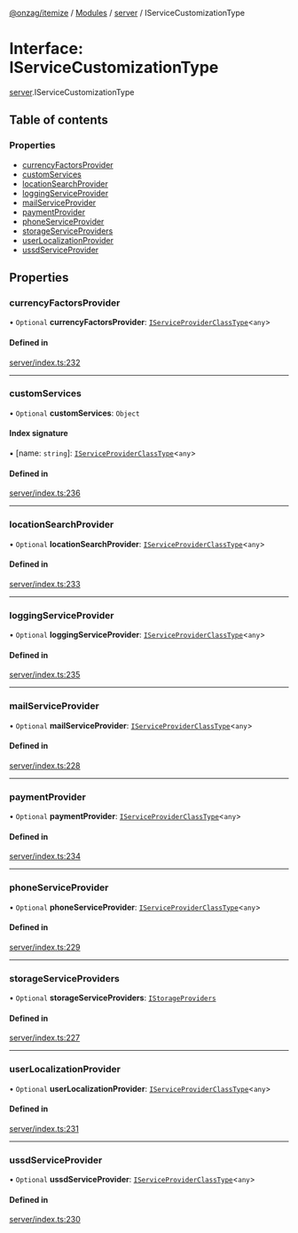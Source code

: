 [@onzag/itemize](../README.md) / [Modules](../modules.md) / [server](../modules/server.md) / IServiceCustomizationType

# Interface: IServiceCustomizationType

[server](../modules/server.md).IServiceCustomizationType

## Table of contents

### Properties

- [currencyFactorsProvider](server.IServiceCustomizationType.md#currencyfactorsprovider)
- [customServices](server.IServiceCustomizationType.md#customservices)
- [locationSearchProvider](server.IServiceCustomizationType.md#locationsearchprovider)
- [loggingServiceProvider](server.IServiceCustomizationType.md#loggingserviceprovider)
- [mailServiceProvider](server.IServiceCustomizationType.md#mailserviceprovider)
- [paymentProvider](server.IServiceCustomizationType.md#paymentprovider)
- [phoneServiceProvider](server.IServiceCustomizationType.md#phoneserviceprovider)
- [storageServiceProviders](server.IServiceCustomizationType.md#storageserviceproviders)
- [userLocalizationProvider](server.IServiceCustomizationType.md#userlocalizationprovider)
- [ussdServiceProvider](server.IServiceCustomizationType.md#ussdserviceprovider)

## Properties

### currencyFactorsProvider

• `Optional` **currencyFactorsProvider**: [`IServiceProviderClassType`](server_services.IServiceProviderClassType.md)\<`any`\>

#### Defined in

[server/index.ts:232](https://github.com/onzag/itemize/blob/73e0c39e/server/index.ts#L232)

___

### customServices

• `Optional` **customServices**: `Object`

#### Index signature

▪ [name: `string`]: [`IServiceProviderClassType`](server_services.IServiceProviderClassType.md)\<`any`\>

#### Defined in

[server/index.ts:236](https://github.com/onzag/itemize/blob/73e0c39e/server/index.ts#L236)

___

### locationSearchProvider

• `Optional` **locationSearchProvider**: [`IServiceProviderClassType`](server_services.IServiceProviderClassType.md)\<`any`\>

#### Defined in

[server/index.ts:233](https://github.com/onzag/itemize/blob/73e0c39e/server/index.ts#L233)

___

### loggingServiceProvider

• `Optional` **loggingServiceProvider**: [`IServiceProviderClassType`](server_services.IServiceProviderClassType.md)\<`any`\>

#### Defined in

[server/index.ts:235](https://github.com/onzag/itemize/blob/73e0c39e/server/index.ts#L235)

___

### mailServiceProvider

• `Optional` **mailServiceProvider**: [`IServiceProviderClassType`](server_services.IServiceProviderClassType.md)\<`any`\>

#### Defined in

[server/index.ts:228](https://github.com/onzag/itemize/blob/73e0c39e/server/index.ts#L228)

___

### paymentProvider

• `Optional` **paymentProvider**: [`IServiceProviderClassType`](server_services.IServiceProviderClassType.md)\<`any`\>

#### Defined in

[server/index.ts:234](https://github.com/onzag/itemize/blob/73e0c39e/server/index.ts#L234)

___

### phoneServiceProvider

• `Optional` **phoneServiceProvider**: [`IServiceProviderClassType`](server_services.IServiceProviderClassType.md)\<`any`\>

#### Defined in

[server/index.ts:229](https://github.com/onzag/itemize/blob/73e0c39e/server/index.ts#L229)

___

### storageServiceProviders

• `Optional` **storageServiceProviders**: [`IStorageProviders`](server.IStorageProviders.md)

#### Defined in

[server/index.ts:227](https://github.com/onzag/itemize/blob/73e0c39e/server/index.ts#L227)

___

### userLocalizationProvider

• `Optional` **userLocalizationProvider**: [`IServiceProviderClassType`](server_services.IServiceProviderClassType.md)\<`any`\>

#### Defined in

[server/index.ts:231](https://github.com/onzag/itemize/blob/73e0c39e/server/index.ts#L231)

___

### ussdServiceProvider

• `Optional` **ussdServiceProvider**: [`IServiceProviderClassType`](server_services.IServiceProviderClassType.md)\<`any`\>

#### Defined in

[server/index.ts:230](https://github.com/onzag/itemize/blob/73e0c39e/server/index.ts#L230)
